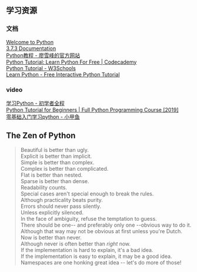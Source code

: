 
## 学习资源

### 文档
[Welcome to Python][1]  
[3.7.3 Documentation][2]  
[Python教程 - 廖雪峰的官方网站][3]  
[Python Tutorial: Learn Python For Free | Codecademy][4]  
[Python Tutorial - W3Schools][5]  
[Learn Python - Free Interactive Python Tutorial][6]  

### video
[学习Python - 初学者全程][7]  
[Python Tutorial for Beginners | Full Python Programming Course [2019]][8]  
[零基础入门学习python - 小甲鱼][9]  

## The Zen of Python
>Beautiful is better than ugly.  
Explicit is better than implicit.  
Simple is better than complex.  
Complex is better than complicated.  
Flat is better than nested.  
Sparse is better than dense.  
Readability counts.  
Special cases aren't special enough to break the rules.  
Although practicality beats purity.  
Errors should never pass silently.  
Unless explicitly silenced.  
In the face of ambiguity, refuse the temptation to guess.  
There should be one-- and preferably only one --obvious way to do it.  
Although that way may not be obvious at first unless you're Dutch.  
Now is better than never.  
Although never is often better than *right* now.  
If the implementation is hard to explain, it's a bad idea.  
If the implementation is easy to explain, it may be a good idea.  
Namespaces are one honking great idea -- let's do more of those!

[1]: https://www.python.org/
[2]: https://docs.python.org/3/
[3]: https://www.liaoxuefeng.com/wiki/0014316089557264a6b348958f449949df42a6d3a2e542c000
[4]: https://www.codecademy.com/learn/learn-python
[5]: https://www.w3schools.com/python/
[6]: https://www.learnpython.org/
[7]: https://www.youtube.com/watch?v=rfscVS0vtbw
[8]: https://www.youtube.com/watch?v=_uQrJ0TkZlc
[9]: https://www.youtube.com/watch?v=jCI4oDkDg00&list=PLLUsl4SYy5wFtX-VCW5gft6SgLbVOH2Y5
